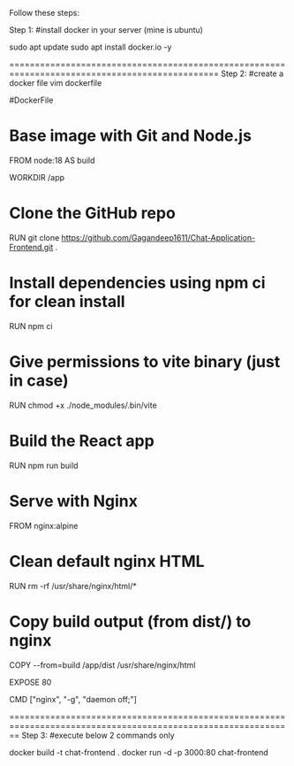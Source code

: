 Follow these steps:

Step 1:
#install docker in your server (mine is ubuntu)


sudo apt update
sudo apt install docker.io -y

===============================================================================================
Step 2:
#create a docker file
vim dockerfile



#DockerFile
# Base image with Git and Node.js
FROM node:18 AS build

WORKDIR /app

# Clone the GitHub repo
RUN git clone https://github.com/Gagandeep1611/Chat-Application-Frontend.git .

# Install dependencies using npm ci for clean install
RUN npm ci

# Give permissions to vite binary (just in case)
RUN chmod +x ./node_modules/.bin/vite

# Build the React app
RUN npm run build

# Serve with Nginx
FROM nginx:alpine

# Clean default nginx HTML
RUN rm -rf /usr/share/nginx/html/*

# Copy build output (from dist/) to nginx
COPY --from=build /app/dist /usr/share/nginx/html

EXPOSE 80

CMD ["nginx", "-g", "daemon off;"]



==============================================================================================================
Step 3:
#execute below 2 commands only


docker build -t chat-frontend .
docker run -d -p 3000:80 chat-frontend


